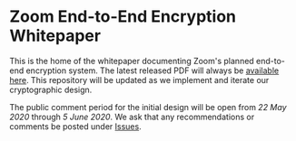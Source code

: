 # Zoom End-to-End Encryption Whitepaper
This is the home of the whitepaper documenting Zoom's planned end-to-end encryption system. The latest released PDF will always be [available here](https://github.com/zoom/zoom-e2e-whitepaper/blob/master/zoom_e2e.pdf). This repository will be updated as we implement and iterate our cryptographic design.

The public comment period for the initial design will be open from *22 May 2020* through *5 June 2020*. We ask that any recommendations or comments be posted under [Issues](https://github.com/zoom/zoom-e2e-whitepaper/issues).
